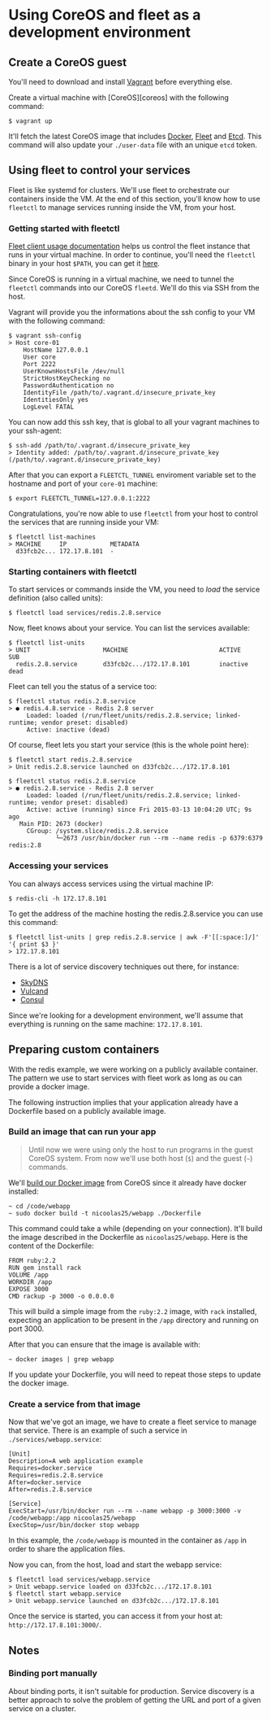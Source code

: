 # Using CoreOS and fleet as a development environment

## Create a CoreOS guest

You'll need to download and install [Vagrant][vagrant] before everything else.

Create a virtual machine with [CoreOS][coreos] with the following command:

    $ vagrant up

It'll fetch the latest CoreOS image that includes [Docker][docker],
[Fleet][fleet] and [Etcd][etcd]. This command will also update your
`./user-data` file with an unique `etcd` token.

## Using fleet to control your services

Fleet is like systemd for clusters. We'll use fleet to orchestrate our
containers inside the VM. At the end of this section, you'll know how to
use `fleetctl` to manage services running inside the VM, from your host.

### Getting started with fleetctl

[Fleet client usage documentation][fleet-client] helps us control the fleet
instance that runs in your virtual machine. In order to continue, you'll need
the `fleetctl` binary in your host `$PATH`, you can get it [here][fleet-dl].

Since CoreOS is running in a virtual machine, we need to tunnel the `fleetctl`
commands into our CoreOS `fleetd`. We'll do this via SSH from the host.

Vagrant will provide you the informations about the ssh config to your VM with
the following command:

    $ vagrant ssh-config
    > Host core-01
        HostName 127.0.0.1
        User core
        Port 2222
        UserKnownHostsFile /dev/null
        StrictHostKeyChecking no
        PasswordAuthentication no
        IdentityFile /path/to/.vagrant.d/insecure_private_key
        IdentitiesOnly yes
        LogLevel FATAL

You can now add this ssh key, that is global to all your vagrant machines to
your ssh-agent:

    $ ssh-add /path/to/.vagrant.d/insecure_private_key
    > Identity added: /path/to/.vagrant.d/insecure_private_key (/path/to/.vagrant.d/insecure_private_key)

After that you can export a `FLEETCTL_TUNNEL` enviroment variable set to the
hostname and port of your `core-01` machine:

    $ export FLEETCTL_TUNNEL=127.0.0.1:2222

Congratulations, you're now able to use `fleetctl` from your host to control
the services that are running inside your VM:

    $ fleetctl list-machines
    > MACHINE     IP            METADATA
      d33fcb2c... 172.17.8.101  -

### Starting containers with fleetctl

To start services or commands inside the VM, you need to _load_ the service
definition (also called units):

    $ fleetctl load services/redis.2.8.service

Now, fleet knows about your service. You can list the services available:

    $ fleetctl list-units
    > UNIT                    MACHINE                         ACTIVE          SUB
      redis.2.8.service       d33fcb2c.../172.17.8.101        inactive        dead

Fleet can tell you the status of a service too:

    $ fleetctl status redis.2.8.service
    > ● redis.4.8.service - Redis 2.8 server
         Loaded: loaded (/run/fleet/units/redis.2.8.service; linked-runtime; vendor preset: disabled)
         Active: inactive (dead)

Of course, fleet lets you start your service (this is the whole point here):

    $ fleetctl start redis.2.8.service
    > Unit redis.2.8.service launched on d33fcb2c.../172.17.8.101

    $ fleetctl status redis.2.8.service
    > ● redis.2.8.service - Redis 2.8 server
         Loaded: loaded (/run/fleet/units/redis.2.8.service; linked-runtime; vendor preset: disabled)
         Active: active (running) since Fri 2015-03-13 10:04:20 UTC; 9s ago
       Main PID: 2673 (docker)
         CGroup: /system.slice/redis.2.8.service
                 └─2673 /usr/bin/docker run --rm --name redis -p 6379:6379 redis:2.8

### Accessing your services

You can always access services using the virtual machine IP:

    $ redis-cli -h 172.17.8.101

To get the address of the machine hosting the redis.2.8.service you can use
this command:

    $ fleetctl list-units | grep redis.2.8.service | awk -F'[[:space:]/]' '{ print $3 }'
    > 172.17.8.101

There is a lot of service discovery techniques out there, for instance:

* [SkyDNS][skydns]
* [Vulcand][vulcand]
* [Consul][consul]

Since we're looking for a development environment, we'll assume that everything
is running on the same machine: `172.17.8.101`.

## Preparing custom containers

With the redis example, we were working on a publicly available container. The
pattern we use to start services with fleet work as long as ou can provide a
docker image.

The following instruction implies that your application already have a
Dockerfile based on a publicly available image.

### Build an image that can run your app

> Until now we were using only the host to run programs in the guest CoreOS
> system. From now we'll use both host (`$`) and the guest (`~`) commands.

We'll [build our Docker image][docker-build] from CoreOS since it already have
docker installed:

    ~ cd /code/webapp
    ~ sudo docker build -t nicoolas25/webapp ./Dockerfile

This command could take a while (depending on your connection). It'll build the
image described in the Dockerfile as `nicoolas25/webapp`. Here is the content
of the Dockerfile:

    FROM ruby:2.2
    RUN gem install rack
    VOLUME /app
    WORKDIR /app
    EXPOSE 3000
    CMD rackup -p 3000 -o 0.0.0.0

This will build a simple image from the `ruby:2.2` image, with `rack` installed,
expecting an application to be present in the `/app` directory and running on
port 3000.

After that you can ensure that the image is available with:

    ~ docker images | grep webapp

If you update your Dockerfile, you will need to repeat those steps to update the
docker image.

### Create a service from that image

Now that we've got an image, we have to create a fleet service to manage that
service. There is an example of such a service in `./services/webapp.service`:

    [Unit]
    Description=A web application example
    Requires=docker.service
    Requires=redis.2.8.service
    After=docker.service
    After=redis.2.8.service

    [Service]
    ExecStart=/usr/bin/docker run --rm --name webapp -p 3000:3000 -v /code/webapp:/app nicoolas25/webapp
    ExecStop=/usr/bin/docker stop webapp

In this example, the `/code/webapp` is mounted in the container as `/app` in
order to share the application files.

Now you can, from the host, load and start the webapp service:

    $ fleetctl load services/webapp.service 
    > Unit webapp.service loaded on d33fcb2c.../172.17.8.101
    $ fleetctl start webapp.service
    > Unit webapp.service launched on d33fcb2c.../172.17.8.101

Once the service is started, you can access it from your host at:
`http://172.17.8.101:3000/`.

## Notes

### Binding port manually

About binding ports, it isn't suitable for production. Service discovery is a
better approach to solve the problem of getting the URL and port of a given
service on a cluster.


[consul]: https://consul.io/
[core-os]: https://coreos.com/
[docker]: https://www.docker.com/
[docker-build]: https://docs.docker.com/userguide/dockerimages/#building-an-image-from-a-dockerfile
[etcd]: https://github.com/coreos/etcd
[fleet]: https://github.com/coreos/fleet
[fleet-client]: https://github.com/coreos/fleet/blob/master/Documentation/using-the-client.md
[fleet-dl]: https://github.com/coreos/fleet/releases
[skydns]: https://github.com/skynetservices/skydns
[vagrant]: https://www.vagrantup.com/
[vulcand]: https://vulcand.io/

